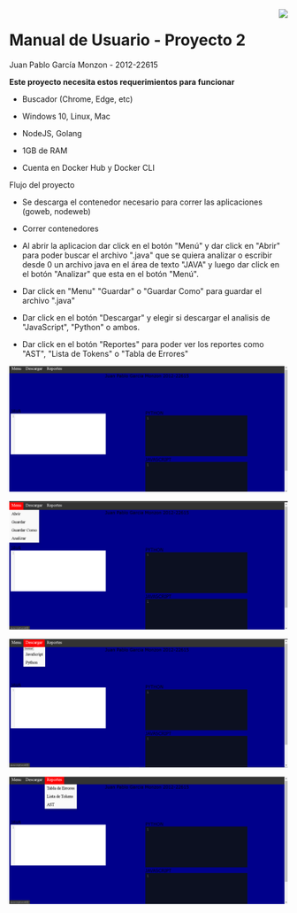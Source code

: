 <img src="http://saesap.ingenieria.usac.edu.gt/ControlAcademico/resources/images/FACING.png" align="right" style="height: 100px"/>

# Manual de Usuario - Proyecto 2
Juan Pablo García Monzon - 2012-22615

<b>Este proyecto necesita estos requerimientos para funcionar</b>

* Buscador (Chrome, Edge, etc)

* Windows 10, Linux, Mac

* NodeJS, Golang

* 1GB de RAM

* Cuenta en Docker Hub y Docker CLI

Flujo del proyecto
* Se descarga el contenedor necesario para correr las aplicaciones (goweb, nodeweb)

* Correr contenedores

* Al abrir la aplicacion dar click en el botón "Menú" y dar click en "Abrir" para poder buscar el archivo ".java" que se quiera analizar o escribir desde 0 un archivo java en el área de texto "JAVA" y luego dar click en el botón "Analizar" que esta en el botón "Menú".

* Dar click en "Menu" "Guardar" o "Guardar Como" para guardar el archivo ".java" 
* Dar click en el botón "Descargar" y elegir si descargar el analisis de "JavaScript", "Python" o ambos.
* Dar click en el botón "Reportes" para poder ver los reportes como "AST", "Lista de Tokens" o "Tabla de Errores"

![Help Builder Web Site](./Home.png)


![Help Builder Web Site](./Menu.png)


![Help Builder Web Site](./Descargar.png)


![Help Builder Web Site](./Reportes.png)
